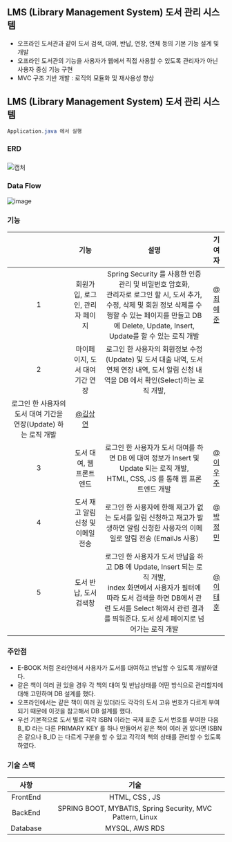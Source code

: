 ## LMS (Library Management System) 도서 관리 시스템
- 오프라인 도서관과 같이 도서 검색, 대여, 반납, 연장, 연체 등의 기본 기능 설계 및 개발
- 오프라인 도서관의 기능을 사용자가 웹에서 직접 사용할 수 있도록 관리자가 아닌 사용자 중심 기능 구현
- MVC 구조 기반 개발 : 로직의 모듈화 및 재사용성 향상

### 
## LMS (Library Management System) 도서 관리 시스템

```java spring boot
Application.java 에서 실행
```
### ERD
###
![캡처](https://user-images.githubusercontent.com/46439700/137826263-0c4a0df1-46d1-48e3-9bb7-21f36dafd0c4.PNG)
### 
### Data Flow
![image](https://user-images.githubusercontent.com/46439700/137826687-b7c5552c-9d5b-4ef4-ad72-da71200a9917.png)
### 
### 기능
||기능|설명|기여자|
|:-:|:---:|:---:|:---:|
|1|회원가입, 로그인, 관리자 페이지|Spring Security 를 사용한 인증 관리 및 비밀번호 암호화,</br>관리자로 로그인 할 시, 도서 추가, 수정, 삭제 및 회원 정보 삭제를 수행할 수 있는 페이지를 만들고 DB 에 Delete, Update, Insert, Update를 할 수 있는 로직 개발|[@최예준](http://www.google.co.kr)|
|2|마이페이지, 도서 대여 기간 연장|로그인 한 사용자의 회원정보 수정(Update) 및 도서 대출 내역, 도서 연체 연장 내역, 도서 알림 신청 내역을 DB 에서 확인(Select)하는 로직 개발,</br>
로그인 한 사용자의 도서 대여 기간을 연장(Update) 하는 로직 개발|[@김상연](https://github.com/cafe9210)|
|3|도서 대여, 웹 프론트엔드|로그인 한 사용자가 도서 대여를 하면 DB 에 대여 정보가 Insert 및 Update 되는 로직 개발,</br>HTML, CSS, JS 를 통해 웹 프론트엔드 개발|[@이우주](https://github.com/leewoojju)|
|4|도서 재고 알림 신청 및 이메일 전송|로그인 한 사용자에 한해 재고가 없는 도서를 알림 신청하고 재고가 발생하면 알림 신청한 사용자의 이메일로 알림 전송 (EmailJs 사용)|[@박정민](https://github.com/qwa310)|
|5|도서 반납, 도서 검색창|로그인 한 사용자가 도서 반납을 하고 DB 에 Update, Insert 되는 로직 개발,</br>index 화면에서 사용자가 필터에 따라 도서 검색을 하면 DB에서 관련 도서를 Select 해와서 관련 결과를 띄워준다. 도서 상세 페이지로 넘어가는 로직 개발|[@이태훈](https://github.com/taehoon95)|
### 
### 주안점
- E-BOOK 처럼 온라인에서 사용자가 도서를 대여하고 반납할 수 있도록 개발하였다.
- 같은 책이 여러 권 있을 경우 각 책의 대여 및 반납상태를 어떤 방식으로 관리할지에 대해 고민하며 DB 설계를 했다. 
- 오프라인에서는 같은 책이 여러 권 있더라도 각각의 도서 고유 번호가 다르게 부여 되기 때문에 이것을 참고해서 DB 설계를 했다.
- 우선 기본적으로 도서 별로 각각 ISBN 이라는 국제 표준 도서 번호를 부여한 다음 B_ID 라는 다른 PRIMARY KEY 를 하나 만들어서 같은 책이 여러 권 있다면 ISBN 은 같으나 B_ID 는 다르게 구분을 할 수 있고 각각의 책의 상태를 관리할 수 있도록 하였다.
### 
### 기술 스택
|사항|기술|
|:---:|:---:|
|FrontEnd|HTML, CSS , JS|
|BackEnd|SPRING BOOT, MYBATIS, Spring Security, MVC Pattern, Linux|
|Database|MYSQL, AWS RDS|
